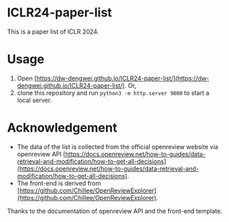 # ICLR24-paper-list
This is a paper list of ICLR 2024.

# Usage
1. Open [https://dw-dengwei.github.io/ICLR24-paper-list/](https://dw-dengwei.github.io/ICLR24-paper-list/). Or,
2. clone this repository and run `python3 -m http.server 9000` to start a local server.

# Acknowledgement
- The data of the list is collected from the official openreview website via openreview API [https://docs.openreview.net/how-to-guides/data-retrieval-and-modification/how-to-get-all-decisions](https://docs.openreview.net/how-to-guides/data-retrieval-and-modification/how-to-get-all-decisions).
- The front-end is derived from [https://github.com/Chillee/OpenReviewExplorer](https://github.com/Chillee/OpenReviewExplorer).

Thanks to the documentation of openreview API and the front-end template.